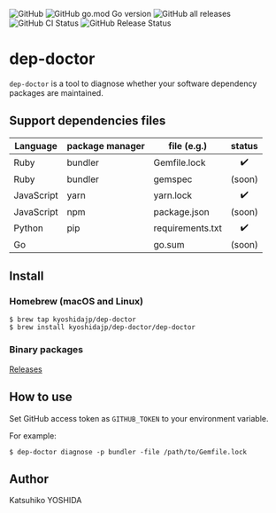 ![GitHub](https://img.shields.io/github/license/kyoshidajp/dep-doctor)
![GitHub go.mod Go version](https://img.shields.io/github/go-mod/go-version/kyoshidajp/dep-doctor)
![GitHub all releases](https://img.shields.io/github/downloads/kyoshidajp/dep-doctor/total)
![GitHub CI Status](https://img.shields.io/github/actions/workflow/status/kyoshidajp/dep-doctor/ci.yaml?branch=main)
![GitHub Release Status](https://img.shields.io/github/actions/workflow/status/kyoshidajp/dep-doctor/release.yaml?branch=main)

# dep-doctor

`dep-doctor` is a tool to diagnose whether your software dependency packages are maintained.

## Support dependencies files

| Language | package manager | file (e.g.) | status |
| -------- | ------------- | -- | :----: |
| Ruby | bundler | Gemfile.lock | :heavy_check_mark: |
| Ruby | bundler | gemspec | (soon) |
| JavaScript | yarn | yarn.lock | :heavy_check_mark: |
| JavaScript | npm | package.json | (soon) |
| Python | pip | requirements.txt | :heavy_check_mark: |
| Go | | go.sum | (soon) |

## Install

### Homebrew (macOS and Linux)

```console
$ brew tap kyoshidajp/dep-doctor
$ brew install kyoshidajp/dep-doctor/dep-doctor
```

### Binary packages

[Releases](https://github.com/kyoshidajp/dep-doctor/releases)

## How to use

Set GitHub access token as `GITHUB_TOKEN` to your environment variable.

For example:

```console
$ dep-doctor diagnose -p bundler -file /path/to/Gemfile.lock
```

## Author
Katsuhiko YOSHIDA
